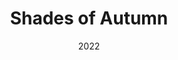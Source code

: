 ---
type: Unity Game
date: 2022
title: Shades of Autumn
text: I designed and created a short video game entitled Shades of Autumn. I coded systems such as a game manager, quest manager, ladder system(harder than you think!), movement system, low resolution aethesic, dialog system (fully scalable scripts to apply to any npc). 
image: ../../static/images/thumbs/shades.png
url: https://alexjadkins.itch.io/shades-of-autumn
---